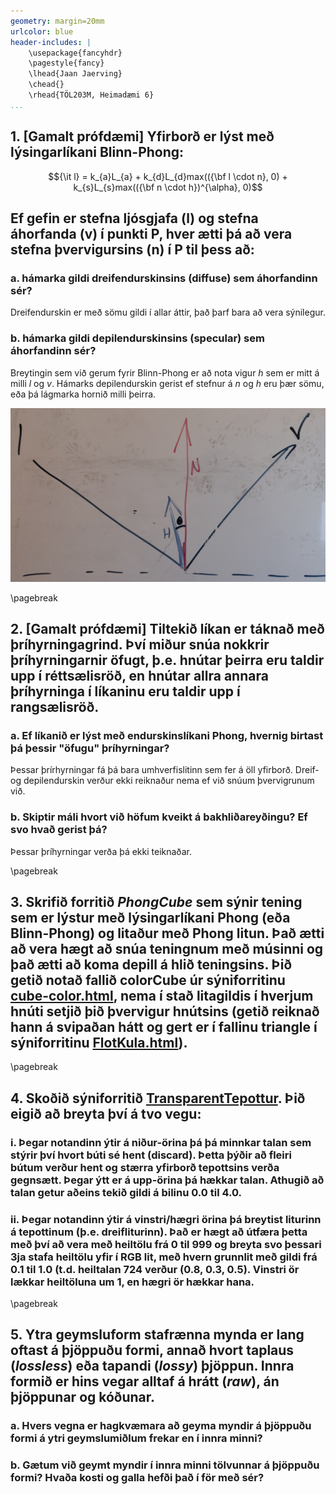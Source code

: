 ```yaml
---
geometry: margin=20mm
urlcolor: blue
header-includes: |
    \usepackage{fancyhdr}
    \pagestyle{fancy}
    \lhead{Jaan Jaerving}
    \chead{}
    \rhead{TÖL203M, Heimadæmi 6}
...
```


## 1. [Gamalt prófdæmi] Yfirborð er lýst með lýsingarlíkani Blinn-Phong:

$${\it l} = k_{a}L_{a} + k_{d}L_{d}max(({\bf l \cdot n}, 0) + k_{s}L_{s}max(({\bf n \cdot h})^{\alpha}, 0)$$

## Ef gefin er stefna ljósgjafa (l) og stefna áhorfanda (v) í punkti P, hver ætti þá að vera stefna þvervigursins (n) í P til þess að:

### a. hámarka gildi dreifendurskinsins (diffuse) sem áhorfandinn sér?

Dreifendurskin er með sömu gildi í allar áttir, það þarf bara að vera sýnilegur.

### b. hámarka gildi depilendurskinsins (specular) sem áhorfandinn sér?

Breytingin sem við gerum fyrir Blinn-Phong er að nota vigur *h* sem er mitt á milli *l* og *v*. Hámarks depilendurskin gerist ef stefnur á *n* og *h* eru þær sömu, eða þá lágmarka hornið milli þeirra.

![Specular](spec.jpg)


\pagebreak

## 2. [Gamalt prófdæmi]  Tiltekið líkan er táknað með þríhyrningagrind.  Því miður snúa nokkrir þríhyrningarnir öfugt, þ.e. hnútar þeirra eru taldir upp í réttsælisröð, en hnútar allra annara þríhyrninga í líkaninu eru taldir upp í rangsælisröð.

### a. Ef líkanið er lýst með endurskinslíkani Phong, hvernig birtast þá þessir "öfugu" þríhyrningar?

Þessar þrírhyrningar fá þá bara umhverfislitinn sem fer á öll yfirborð. Dreif- og depilendurskin verður ekki reiknaður nema ef við snúum þvervigrunum við.

### b. Skiptir máli hvort við höfum kveikt á bakhliðareyðingu?  Ef svo hvað gerist þá?

Þessar þríhyrningar verða þá ekki teiknaðar.


\pagebreak

## 3. Skrifið forritið _PhongCube_ sem sýnir tening sem er lýstur með lýsingarlíkani Phong (eða Blinn-Phong) og litaður með Phong litun.  Það ætti að vera hægt að snúa teningnum með músinni og það ætti að koma depill á hlið teningsins.  Þið getið notað fallið colorCube úr sýniforritinu [cube-color.html](https://hjalmtyr.github.io/WebGL-forrit/Angel/cube-color.html), nema í stað litagildis í hverjum hnúti setjið þið þvervigur hnútsins (getið reiknað hann á svipaðan hátt og gert er í fallinu triangle í sýniforritinu [FlotKula.html](https://hjalmtyr.github.io/WebGL-forrit/Angel/FlotKula.html)).


\pagebreak

## 4. Skoðið sýniforritið [TransparentTepottur](https://hjalmtyr.github.io/WebGL-forrit/Angel/TransparentTepottur.html). Þið eigið að breyta því á tvo vegu:

### i. Þegar notandinn ýtir á niður-örina þá þá minnkar talan sem stýrir því hvort búti sé hent (discard).  Þetta þýðir að fleiri bútum verður hent og stærra yfirborð tepottsins verða gegnsætt.  Þegar ýtt er á upp-örina þá hækkar talan.  Athugið að talan getur aðeins tekið gildi á bilinu 0.0 til 4.0.

### ii. Þegar notandinn ýtir á vinstri/hægri örina þá breytist liturinn á tepottinum (þ.e. dreifliturinn).  Það er hægt að útfæra þetta með því að vera með heiltölu frá 0 til 999 og breyta svo þessari 3ja stafa heiltölu yfir í RGB lit, með hvern grunnlit með gildi frá 0.1 til 1.0 (t.d. heiltalan 724 verður (0.8, 0.3, 0.5).  Vinstri ör lækkar heiltöluna um 1, en hægri ör hækkar hana.


\pagebreak

## 5. Ytra geymsluform stafrænna mynda er lang oftast á þjöppuðu formi, annað hvort taplaus (*lossless*) eða tapandi (*lossy*) þjöppun.  Innra formið er hins vegar alltaf á hrátt (*raw*), án þjöppunar og kóðunar.

### a. Hvers vegna er hagkvæmara að geyma myndir á þjöppuðu formi á ytri geymslumiðlum frekar en í innra minni?

### b. Gætum við geymt myndir í innra minni tölvunnar á þjöppuðu formi?  Hvaða kosti og galla hefði það í för með sér?


